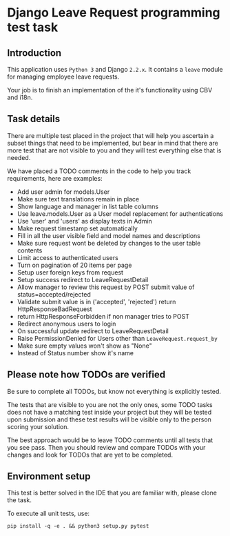 Django Leave Request programming test task
==========================================

Introduction
------------

This application uses `Python 3` and Django `2.2.x`. It contains a `leave` module for managing employee leave requests. 

Your job is to finish an implementation of the it's functionality using CBV and i18n.


Task details
------------

There are multiple test placed in the project that will help you ascertain a subset things that need to be implemented,
but bear in mind that there are more test that are not visible to you and they will test everything else that is needed.   

We have placed a TODO comments in the code to help you track requirements, here are examples:

- Add user admin for models.User
- Make sure text translations remain in place
- Show language and manager in list table columns
- Use leave.models.User as a User model replacement for authentications
- Use 'user' and 'users' as display texts in Admin
- Make request timestamp set automatically
- Fill in all the user visible field and model names and descriptions
- Make sure request wont be deleted by changes to the user table contents
- Limit access to authenticated users
- Turn on pagination of 20 items per page
- Setup user foreign keys from request
- Setup success redirect to LeaveRequestDetail
- Allow manager to review this request by POST submit value of status=accepted/rejected
- Validate submit value is in ('accepted', 'rejected') return HttpResponseBadRequest
- return HttpResponseForbidden if non manager tries to POST
- Redirect anonymous users to login
- On successful update redirect to LeaveRequestDetail
- Raise PermissionDenied for Users other than `LeaveRequest.request_by`
- Make sure empty values won't show as "None"
- Instead of Status number show it's name


Please note how TODOs are verified
----------------------------------

Be sure to complete all TODOs, but know not everything is explicitly tested.

The tests that are visible to you are not the only ones, some TODO tasks does not have a matching test inside 
your project but they will be tested upon submission and these test results will be visible only to the person scoring your solution. 

The best approach would be to leave TODO comments until all tests that you see pass. 
Then you should review and compare TODOs with your changes and look for TODOs that are yet to be completed.  


Environment setup
-----------------

This test is better solved in the IDE that you are familiar with, please clone the task.

To execute all unit tests, use:

    pip install -q -e . && python3 setup.py pytest
